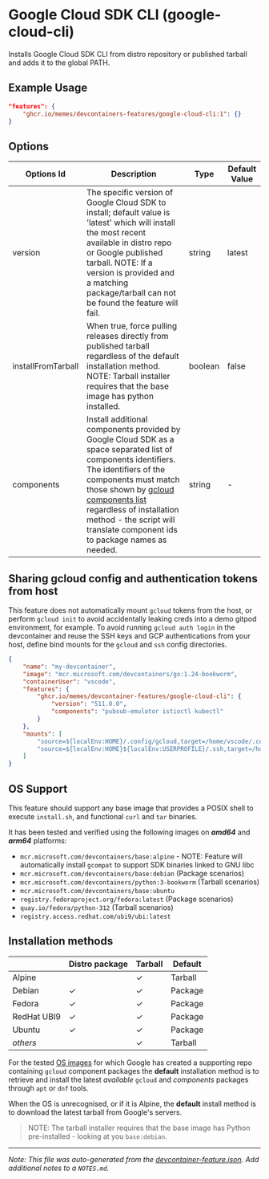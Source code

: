 
# Google Cloud SDK CLI (google-cloud-cli)

Installs Google Cloud SDK CLI from distro repository or published tarball and adds it to the global PATH.

## Example Usage

```json
"features": {
    "ghcr.io/memes/devcontainers-features/google-cloud-cli:1": {}
}
```

## Options

| Options Id | Description | Type | Default Value |
|-----|-----|-----|-----|
| version | The specific version of Google Cloud SDK to install; default value is 'latest' which will install the most recent available in distro repo or Google published tarball. NOTE: If a version is provided and a matching package/tarball can not be found the feature will fail. | string | latest |
| installFromTarball | When true, force pulling releases directly from published tarball regardless of the default installation method. NOTE: Tarball installer requires that the base image has python installed. | boolean | false |
| components | Install additional components provided by Google Cloud SDK as a space separated list of components identifiers. The identifiers of the components must match those shown by [gcloud components list](https://cloud.google.com/sdk/docs/components#listing_components) regardless of installation method - the script will translate component ids to package names as needed. | string | - |

<!-- markdownlint-disable MD041 -->
## Sharing gcloud config and authentication tokens from host

This feature does not automatically mount `gcloud` tokens from the host, or perform `gcloud init` to avoid accidentally
leaking creds into a demo gitpod environment, for example. To avoid running `gcloud auth login` in the devcontainer and
reuse the SSH keys and GCP authentications from your host, define bind mounts for the `gcloud` and `ssh` config
directories.

```json
{
    "name": "my-devcontainer",
    "image": "mcr.microsoft.com/devcontainers/go:1.24-bookworm",
    "containerUser": "vscode",
    "features": {
        "ghcr.io/memes/devcontainer-features/google-cloud-cli": {
            "version": "511.0.0",
            "components": "pubsub-emulator istioctl kubectl"
        }
    },
    "mounts": [
        "source=${localEnv:HOME}/.config/gcloud,target=/home/vscode/.config/gcloud,type=bind",
        "source=${localEnv:HOME}${localEnv:USERPROFILE}/.ssh,target=/home/vscode/.ssh,type=bind,readonly"
    ]
}
```

## OS Support

This feature should support any base image that provides a POSIX shell to execute `install.sh`, and functional `curl`
and `tar` binaries.

It has been tested and verified using the following images on ***amd64*** and ***arm64*** platforms:

* `mcr.microsoft.com/devcontainers/base:alpine` - NOTE: Feature will automatically install `gcompat` to support SDK
  binaries linked to GNU libc
* `mcr.microsoft.com/devcontainers/base:debian` (Package scenarios)
* `mcr.microsoft.com/devcontainers/python:3-bookworm` (Tarball scenarios)
* `mcr.microsoft.com/devcontainers/base:ubuntu`
* `registry.fedoraproject.org/fedora:latest` (Package scenarios)
* `quay.io/fedora/python-312` (Tarball scenarios)
* `registry.access.redhat.com/ubi9/ubi:latest`

## Installation methods

| |Distro package|Tarball|Default|
|-|----|--------------|-------|
|Alpine| | &check; | Tarball |
|Debian| &check; | &check; | Package |
|Fedora| &check; | &check; | Package |
|RedHat UBI9| &check; | &check; | Package |
|Ubuntu| &check; | &check; | Package |
|*others*| | &check; | Tarball |

For the tested [OS images](#os-support) for which Google has created a supporting repo containing `gcloud` component
packages the **default** installation method is to retrieve and install the latest *available* `gcloud` and *components*
packages through `apt` or `dnf` tools.

When the OS is unrecognised, or if it is Alpine, the **default** install method is to download the latest tarball from
Google's servers.

> NOTE: The tarball installer requires that the base image has Python pre-installed - looking at you `base:debian`.


---

_Note: This file was auto-generated from the [devcontainer-feature.json](https://github.com/memes/devcontainers-features/blob/main/src/google-cloud-cli/devcontainer-feature.json).  Add additional notes to a `NOTES.md`._
